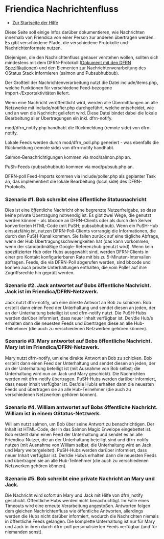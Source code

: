 Friendica Nachrichtenfluss
==============

* [Zur Startseite der Hilfe](help)

Diese Seite soll einige Infos darüber dokumentieren, wie Nachrichten innerhalb von Friendica von einer Person zur anderen übertragen werden. 
Es gibt verschiedene Pfade, die verschiedene Protokolle und Nachrichtenformate nutzen. 

Diejenigen, die den Nachrichtenfluss genauer verstehen wollen, sollten sich mindestens mit dem DFRN-Protokoll ([Dokument mit den DFRN Spezifikationen](https://github.com/friendica/friendica/blob/master/spec/dfrn2.pdf)) und den Elementen zur Nachrichtenverarbeitung des OStatus Stack informieren (salmon und Pubsubhubbub).

Der Großteil der Nachrichtenverarbeitung nutzt die Datei include/items.php, welche Funktionen für verschiedene Feed-bezogene Import-/Exportaktivitäten liefert.

Wenn eine Nachricht veröffentlicht wird, werden alle Übermittlungen an alle Netzwerke mit include/notifier.php durchgeführt, welche entscheidet, wie und an wen die Nachricht geliefert wird. 
Diese Datei bindet dabei die lokale Bearbeitung aller Übertragungen ein inkl. dfrn-notify.

mod/dfrn_notify.php handhabt die Rückmeldung (remote side) von dfrn-notify.

Lokale Feeds werden durch mod/dfrn_poll.php generiert - was ebenfalls die Rückmeldung (remote side) von dfrn-notify handhabt.

Salmon-Benachrichtigungen kommen via mod/salmon.php an.

PuSh-Feeds (pubsubhubbub) kommen via mod/pubsub.php an.

DFRN-poll Feed-Imports kommen via include/poller.php als geplanter Task an, das implementiert die lokale Bearbeitung (local side) des DFRN-Protokolls. 


### Szenario #1. Bob schreibt eine öffentliche Statusnachricht

Dies ist eine öffentliche Nachricht ohne begrenzte Nutzerfreigabe, so dass keine private Übertragung notwendig ist. 
Es gibt zwei Wege, die genutzt werden können - als bbcode an DFRN-Clients oder als durch den Server konvertierten HTML-Code (mit PuSH; pubsubhubbub). 
Wenn ein PuSH-Hub einsatzfähig ist, nutzen DFRN-Poll-Clients vorrangig die Informationen, die durch den PuSH-Kanal kommen. 
Sie fallen zurück auf eine tägliche Abfrage, wenn der Hub Übertragungsschwierigkeiten hat (das kann vorkommen, wenn der standardmäßige Google-Referenzhub genutzt wird). 
Wenn kein spezifizierter Hub oder Hubs ausgewählt sind, werden DFRN-Clients in einer pro Kontakt konfigurierbaren Rate mit bis zu 5-Minuten-Intervallen abfragen. 
Feeds, die via DFRN-Poll abgerufen werden, sind bbcode und können auch private Unterhaltungen enthalten, die vom Poller auf ihre Zugriffsrechte hin geprüft werden.

### Szenario #2. Jack antwortet auf Bobs öffentliche Nachricht. Jack ist im Friendica/DFRN-Netzwerk.

Jack nutzt dfrn-notify, um eine direkte Antwort an Bob zu schicken. 
Bob erstellt dann einen Feed der Unterhaltung und sendet diesen an jeden, der an der Unterhaltung beteiligt ist und dfrn-notify nutzt. 
Die PuSH-Hubs werden darüber informiert, dass neuer Inhalt verfügbar ist. Der/die Hub/s erhalten dann die neuesten Feeds und übertragen diese an alle Hub-Teilnehmer (die auch zu verschiedenen Netzwerken gehören können).

### Szenario #3. Mary antwortet auf Bobs öffentliche Nachricht. Mary ist im Friendica/DFRN-Netzwerk.

Mary nutzt dfrn-notify, um eine direkte Antwort an Bob zu schicken. 
Bob erstellt dann einen Feed der Unterhaltung und sendet diesen an jeden, der an der Unterhaltung beteiligt ist (mit Ausnahme von Bob selbst; die Unterhaltung wird nun an Jack und Mary geschickt). 
Die Nachrichten werden mit dfrn-notify übertragen. 
PuSH-Hubs werden darüber informiert, dass neuer Inhalt verfügbar ist. 
Der/die Hub/s erhalten dann die neuesten Feeds und übertragen sie an alle Hub-Teilnehmer (die auch zu verschiedenen Netzwerken gehören können).

### Szenario #4. William antwortet auf Bobs öffentliche Nachricht. William ist in einem OStatus-Netzwerk.

William nutzt salmon, um Bob über seine Antwort zu benachrichtigen. 
Der Inhalt ist HTML-Code, der in das Salmon Magic Envelope eingebettet ist. 
Bob erstellt dann einen Feed der Unterhaltung und sendet es an alle Friendica-Nutzer, die an der Unterhaltung beteiligt sind und dfrn-notify nutzen (mit Ausnahme von William selbst; die Unterhaltung wird an Jack und Mary weitergeleitet). 
PuSH-Hubs werden darüber informiert, dass neuer Inhalt verfügbar ist. Der/die Hub/s erhalten dann die neuesten Feeds und übertragen sie an alle Hub-Teilnehmer (die auch zu verschiedenen Netzwerken gehören können).

### Szenario #5. Bob schreibt eine private Nachricht an Mary und Jack.

Die Nachricht wird sofort an Mary und Jack mit Hilfe von dfrn_notify geschickt. 
Öffentliche Hubs werden nicht benachrichtigt. 
Im Falle eines Timeouts wird eine erneute Verarbeitung angestoßen. 
Antworten folgen dem gleichen Nachrichtenfluss wie öffentliche Antworten, allerdings werden die Hubs nicht darüber informiert, wodurch die Nachrichten niemals in öffentliche Feeds gelangen. 
Die komplette Unterhaltung ist nur für Mary und Jack in ihren durch dfrn-poll personalisierten Feeds verfügbar (und für niemanden sonst).

